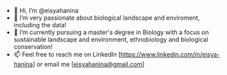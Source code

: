- 👋 Hi, I’m @eisyahanina
- 👀 I’m very passionate about biological landscape and enviroment, including the data!
- 🌱 I’m currently pursuing a master's degree in Biology with a focus on sustainable landscape and environment, ethnobiology and biological conservation!
- 📫 Feel free to reach me on LinkedIn [https://www.linkedin.com/in/eisya-hanina] or email me [eisyahanina@gmail.com]

<!---
eisyahanina/eisyahanina is a ✨ special ✨ repository because its `README.md` (this file) appears on your GitHub profile.
You can click the Preview link to take a look at your changes.
--->
